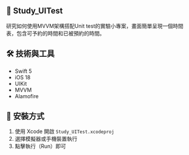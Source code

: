 ## 📱 Study_UITest

研究如何使用MVVM架構搭配Unit test的實驗小專案，畫面簡單呈現一個時間表，包含可予約的時間和已被預約的時間。

## 🛠 技術與工具

- Swift 5
- iOS 18
- UIKit
- MVVM
- Alamofire

## 🚀 安裝方式

1. 使用 Xcode 開啟 `Study_UITest.xcodeproj`
2. 選擇模擬器或手機裝置執行
3. 點擊執行（Run）即可

